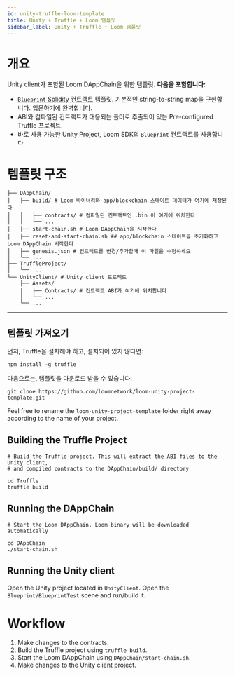 ```yaml
---
id: unity-truffle-loom-template
title: Unity + Truffle + Loom 템플릿
sidebar_label: Unity + Truffle + Loom 템플릿
---
```

# 개요

Unity client가 포함된 Loom DAppChain을 위한 템플릿. **다음을 포함합니다:**

- [`Blueprint` Solidity 컨트랙트](https://github.com/loomnetwork/loom-unity-project-template/blob/master/TruffleProject/contracts/Blueprint.sol) 템플릿. 기본적인 string-to-string map을 구현합니다. 입문하기에 완벽합니다.
- ABI와 컴파일된 컨트랙트가 대응되는 폴더로 추출되어 있는 Pre-configured Truffle 프로젝트.
- 바로 사용 가능한 Unity Project, Loom SDK의 `Blueprint` 컨트랙트를 사용합니다

# 템플릿 구조

```shell
├── DAppChain/
│   ├── build/ # Loom 바이너리와 app/blockchain 스테이트 데이터가 여기에 저장된다
│   │   ├── contracts/ # 컴파일된 컨트랙트인 .bin 이 여기에 위치한다
│   │   └── ...
│   ├── start-chain.sh # Loom DAppChain을 시작한다
│   ├── reset-and-start-chain.sh ## app/blockchain 스테이트를 초기화하고 Loom DAppChain 시작한다
│   ├── genesis.json # 컨트랙트를 변경/추가할때 이 파일을 수정하세요
│   └── ...
├── TruffleProject/
│   └── ...
└── UnityClient/ # Unity client 프로젝트
    ├── Assets/
    │   ├── Contracts/ # 컨트랙트 ABI가 여기에 위치합니다
    │   └── ...
    └── ...
```

* * *

## 템플릿 가져오기

먼저, Truffle을 설치해야 하고, 설치되어 있지 않다면:

```shell
npm install -g truffle
```

다음으로는, 템플릿을 다운로드 받을 수 있습니다:

```shell
git clone https://github.com/loomnetwork/loom-unity-project-template.git
```

Feel free to rename the `loom-unity-project-template` folder right away according to the name of your project.

## Building the Truffle Project

```shell
# Build the Truffle project. This will extract the ABI files to the Unity client,
# and compiled contracts to the DAppChain/build/ directory

cd Truffle
truffle build
```

## Running the DAppChain

```shell
# Start the Loom DAppChain. Loom binary will be downloaded automatically

cd DAppChain
./start-chain.sh
```

## Running the Unity client

Open the Unity project located in `UnityClient`. Open the `Blueprint/BlueprintTest` scene and run/build it.

# Workflow

1. Make changes to the contracts.
2. Build the Truffle project using `truffle build`.
3. Start the Loom DAppChain using `DAppChain/start-chain.sh`.
4. Make changes to the Unity client project.